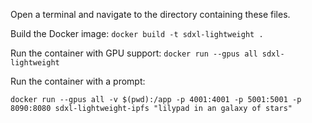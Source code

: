 Open a terminal and navigate to the directory containing these files.

Build the Docker image:
`docker build -t sdxl-lightweight .`

Run the container with GPU support:
`docker run --gpus all sdxl-lightweight`

Run the container with a prompt:

`docker run --gpus all -v $(pwd):/app -p 4001:4001 -p 5001:5001 -p 8090:8080 sdxl-lightweight-ipfs "lilypad in an galaxy of stars"`

